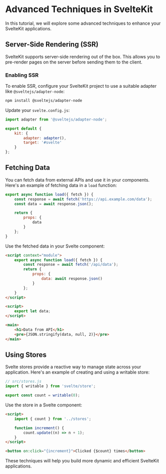 # Advanced Techniques in SvelteKit

In this tutorial, we will explore some advanced techniques to enhance your SvelteKit applications.

## Server-Side Rendering (SSR)

SvelteKit supports server-side rendering out of the box. This allows you to pre-render pages on the server before sending them to the client.

### Enabling SSR

To enable SSR, configure your SvelteKit project to use a suitable adapter like `@sveltejs/adapter-node`:

```bash
npm install @sveltejs/adapter-node
```

Update your `svelte.config.js`:

```js
import adapter from '@sveltejs/adapter-node';

export default {
	kit: {
		adapter: adapter(),
		target: '#svelte'
	}
};
```

## Fetching Data

You can fetch data from external APIs and use it in your components. Here's an example of fetching data in a `load` function:

```js
export async function load({ fetch }) {
	const response = await fetch('https://api.example.com/data');
	const data = await response.json();

	return {
		props: {
			data
		}
	};
}
```

Use the fetched data in your Svelte component:

```html
<script context="module">
	export async function load({ fetch }) {
		const response = await fetch('/api/data');
		return {
			props: {
				data: await response.json()
			}
		};
	}
</script>

<script>
	export let data;
</script>

<main>
	<h1>Data from API</h1>
	<pre>{JSON.stringify(data, null, 2)}</pre>
</main>
```

## Using Stores

Svelte stores provide a reactive way to manage state across your application. Here's an example of creating and using a writable store:

```js
// src/stores.js
import { writable } from 'svelte/store';

export const count = writable(0);
```

Use the store in a Svelte component:

```html
<script>
	import { count } from '../stores';

	function increment() {
		count.update((n) => n + 1);
	}
</script>

<button on:click="{increment}">Clicked {$count} times</button>
```

These techniques will help you build more dynamic and efficient SvelteKit applications.
